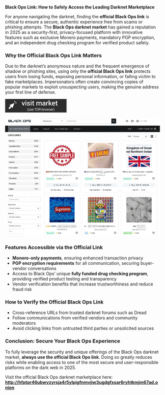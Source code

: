 **Black Ops Link: How to Safely Access the Leading Darknet Marketplace**

For anyone navigating the darknet, finding the **official Black Ops link** is critical to ensure a secure, authentic experience free from scams or phishing attempts. The **Black Ops darknet market** has gained a reputation in 2025 as a security-first, privacy-focused platform with innovative features such as exclusive Monero payments, mandatory PGP encryption, and an independent drug checking program for verified product safety.

### Why the Official Black Ops Link Matters

Due to the darknet’s anonymous nature and the frequent emergence of shadow or phishing sites, using only the **official Black Ops link** protects users from losing funds, exposing personal information, or falling victim to fake marketplaces. Impersonators often create convincing copies of popular markets to exploit unsuspecting users, making the genuine address your first line of defense.
 
[<img src="/icons/dialog.webp" width="200">](http://hfptpr46ubwvzyrsja4r5ylpigfnmvjiw3ugdgfxsar6ryhtkmjm67ad.onion)

<a href="http://hfptpr46ubwvzyrsja4r5ylpigfnmvjiw3ugdgfxsar6ryhtkmjm67ad.onion"><img src="/icons/tile.webp" alt="Verified blackops dark web" style="max-width: 100%;"></a>
 
### Features Accessible via the Official Link

- **Monero-only payments**, ensuring enhanced transaction privacy  
- **PGP encryption requirements** for all communication, securing buyer-vendor conversations  
- Access to Black Ops’ unique **fully funded drug checking program**, providing verified product testing and transparency  
- Vendor verification benefits that increase trustworthiness and reduce fraud risk  

### How to Verify the Official Black Ops Link

- Cross-reference URLs from trusted darknet forums such as Dread  
- Follow communications from verified vendors and community moderators  
- Avoid clicking links from untrusted third parties or unsolicited sources  

### Conclusion: Secure Your Black Ops Experience

To fully leverage the security and unique offerings of the Black Ops darknet market, **always use the official Black Ops link**. Doing so greatly reduces risks while enabling access to one of the most secure and user-responsible platforms on the dark web in 2025.

Visit the official Black Ops darknet marketplace here: **http://hfptpr46ubwvzyrsja4r5ylpigfnmvjiw3ugdgfxsar6ryhtkmjm67ad.onion**